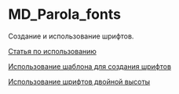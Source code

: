 # MD_Parola_fonts

Создание и использование шрифтов.

[Статья по использованию](http://xn--b1afas9b4a.xn--p1ai/archives/1133)

[Использование шаблона для создания шрифтов](http://xn--b1afas9b4a.xn--p1ai/archives/1153)

[Использование шрифтов двойной высоты](http://xn--b1afas9b4a.xn--p1ai/archives/1163)